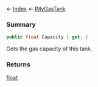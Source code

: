 ← [Index](Api-Index) ← [IMyGasTank](Sandbox.ModAPI.Ingame.IMyGasTank)

### Summary

```csharp
public float Capacity { get; }
```

Gets the gas capacity of this tank.

### Returns

[float](System.Single)

